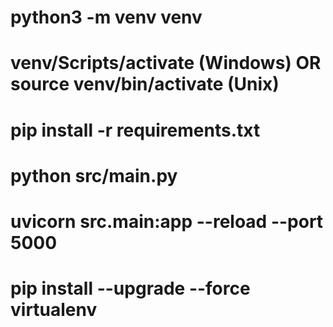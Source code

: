 # python3 -m venv venv
# venv/Scripts/activate (Windows) OR source venv/bin/activate (Unix)
# pip install -r requirements.txt
# python src/main.py
# uvicorn src.main:app --reload --port 5000

# pip install --upgrade --force virtualenv